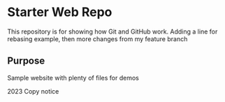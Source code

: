 

# Starter Web Repo

This repository is for showing how Git and GitHub work.
Adding a line for rebasing example, then more changes from my feature branch

## Purpose

Sample website with plenty of files for demos


2023 Copy notice